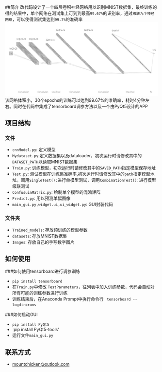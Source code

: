 
##简介
改代码设计了一个四层卷积神经网络用以识别MNIST数据集，最终训练的得的结果中，单个网络在测试集上可到到最高`99.67%`的识别率，通过`级联九个神经网络`，可以使得测试集达到`99.7%`的准确率
![Image text](https://raw.githubusercontent.com/Mountchicken/Mnist-99.7-Accuracy-with-Pytorch/main/Imagesforgithub/network.jpg)
该网络体积小，30个epochs的训练可以达到99.67%的准确率，耗时4分钟左右。同时在代码中集成了tensorboard调参方法以及一个由PyQt5设计的APP

## 项目结构
### 文件

- `cnnModel.py`: 定义模型
- `Mydataset.py`:定义数据集以及dataloader，初次运行时请修改其中的`DATASET_PATH`以读取MNIST数据集
- `Train.py`: 训练模型，初次运行时请修改其中的`SAVED_PATH`指定模型保存地址
- `Test.py`: 测试模型在训练集准确率,初次运行时请修改其中的`path`指定模型地址。调用`SingleTest():`进行单模型测试，调用`CombinationTest():`进行模型级联测试
- `ConfusuinMatrix.py`: 绘制单个模型的混淆矩阵
- `Predict.py`: 用以预测单幅图像
- `main_gui.py,widget.ui,ui_widget.py`: GUI封装代码

### 文件夹
- `Trained_models`: 存放预训练的模型参数
- `datasets`: 存放MNIST数据集
- `Images`: 存放自己的手写数字图片


## 如何使用

###如何使用tensorboard进行调参训练
- `pip install tensorboard`
- 在`Train.py`中修改 `TestParameters`，往列表中加入训练参数，代码会自动对所有可能的训练参数进行训练
- 训练结束后，在Anaconda Prompt中执行命令行 ` tensorboard --logdir=runs`

###如何启动GUI
- `pip install PyQt5`
- `pip install PyQt5-tools'
- 运行文件`main_gui.py`


## 联系方式
- mountchicken@outlook.com


